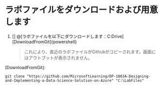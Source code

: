 # ラボファイルをダウンロードおよび用意します

1. [] @[ラボファイルを以下にダウンロードします：C:Drive][DownloadFromGit]{powershell}

    >これにより、直近のラボファイルがGithubがコピーされます。画面にはアウトプットが表示されません。

[DownloadFromGit]:
```
git clone "https://github.com/MicrosoftLearning/DP-100JA-Designing-and-Implementing-a-Data-Science-Solution-on-Azure" "C:\LabFiles"
```
